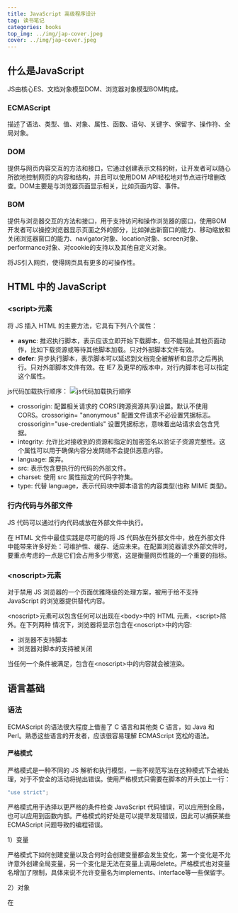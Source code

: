 ```yaml
---
title: JavaScript 高级程序设计
tag: 读书笔记
categories: books
top_img: ../img/jap-cover.jpeg
cover: ../img/jap-cover.jpeg
---
```


## 什么是JavaScript

JS由核心ES、文档对象模型DOM、浏览器对象模型BOM构成。

### ECMAScript

描述了语法、类型、值、对象、属性、函数、语句、关键字、保留字、操作符、全局对象。

### DOM

提供与网页内容交互的方法和接口，它通过创建表示文档的树，让开发者可以随心所欲地控制网页的内容和结构，并且可以使用DOM API轻松地对节点进行增删改查。DOM主要是与浏览器页面显示相关，比如页面内容、事件。

### BOM

提供与浏览器交互的方法和接口，用于支持访问和操作浏览器的窗口，使用BOM开发者可以操控浏览器显示页面之外的部分，比如弹出新窗口的能力、移动缩放和关闭浏览器窗口的能力、navigator对象、location对象、screen对象、performance对象、对cookie的支持以及其他自定义对象。

将JS引入网页，使得网页具有更多的可操作性。

## HTML 中的 JavaScript

### \<script>元素

将 JS 插入 HTML 的主要方法，它具有下列八个属性：

- **async**: 推迟执行脚本，表示应该立即开始下载脚本，但不能阻止其他页面动作，比如下载资源或等待其他脚本加载。只对外部脚本文件有效。
- **defer**: 异步执行脚本，表示脚本可以延迟到文档完全被解析和显示之后再执行。只对外部脚本文件有效。在 IE7 及更早的版本中，对行内脚本也可以指定这个属性。

js代码加载执行顺序：
![js代码加载执行顺序](https://segmentfault.com/img/bVWhRl/view?w=801&h=814)

- crossorigin: 配置相关请求的 CORS(跨源资源共享)设置。默认不使用 CORS。crossorigin= "anonymous" 配置文件请求不必设置凭据标志。crossorigin="use-credentials" 设置凭据标志，意味着出站请求会包含凭据。
- integrity: 允许比对接收到的资源和指定的加密签名以验证子资源完整性。这个属性可以用于确保内容分发网络不会提供恶意内容。
- language: 废弃。
- src: 表示包含要执行的代码的外部文件。
- charset: 使用 src 属性指定的代码字符集。
- type: 代替 language，表示代码块中脚本语言的内容类型(也称 MIME 类型)。

### 行内代码与外部文件

JS 代码可以通过行内代码或放在外部文件中执行。

在 HTML 文件中最佳实践是尽可能的将 JS 代码放在外部文件中，放在外部文件中能带来许多好处：可维护性、缓存、适应未来。在配置浏览器请求外部文件时，要重点考虑的一点是它们会占用多少带宽，这是衡量网页性能的一个重要的指标。

### \<noscript>元素

对于禁用 JS 浏览器的一个页面优雅降级的处理方案，被用于给不支持 JavaScript 的浏览器提供替代内容。

\<noscript>元素可以包含任何可以出现在\<body>中的 HTML 元素，\<script>除外。在下列两种 情况下，浏览器将显示包含在\<noscript>中的内容:

- 浏览器不支持脚本
- 浏览器对脚本的支持被关闭

当任何一个条件被满足，包含在\<noscript>中的内容就会被渲染。

## 语言基础

### 语法

ECMAScript 的语法很大程度上借鉴了 C 语言和其他类 C 语言，如 Java 和 Perl。熟悉这些语言的开发者，应该很容易理解 ECMAScript 宽松的语法。

#### 严格模式

严格模式是一种不同的 JS 解析和执行模型，一些不规范写法在这种模式下会被处理，对于不安全的活动将抛出错误。使用严格模式只需要在脚本的开头加上一行：

```js
"use strict";
```

严格模式用于选择以更严格的条件检查 JavaScript 代码错误，可以应用到全局，也可以应用到函数内部。严格模式的好处是可以提早发现错误，因此可以捕获某些 ECMAScript 问题导致的编程错误。

1）变量

严格模式下如何创建变量以及合何时会创建变量都会发生变化，第一个变化是不允许意外创建全局变量，另一个变化是无法在变量上调用delete。严格模式也对变量名增加了限制，具体来说不允许变量名为implements、interface等一些保留字。

2）对象

在